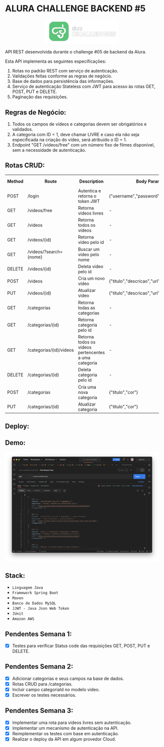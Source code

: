 # ALURA CHALLENGE BACKEND #5
<p align='center'><img src='assets/logo.png' width=240 alt='logo'/></p>

API REST desenvolvida durante o challenge #05 de backend da Alura.

Esta API implementa as seguintes especificações:
1. Rotas no padrão REST com serviço de autenticação.
2. Validações feitas conforme as regras de negócio.
3. Base de dados para persistência das informações.
4. Serviço de autenticação Stateless com JWT para acesso às rotas GET, POST, PUT e DELETE.
5. Paginação das requisições.

## Regras de Negócio:
1. Todos os campos de vídeos e categorias devem ser obrigatórios e validados.
2. A categoria com ID = 1, deve chamar LIVRE e caso ela não seja especificada na criação do vídeo, será atribuído o ID = 1.
3. Endpoint "GET /videos/free" com um número fixo de filmes disponível, sem a necessidade de autenticação.


## Rotas CRUD:

<table>
    <tr>
        <th>Method</th>
        <th>Route</th>
        <th>Description</th>
        <th>Body Param.</th>
        <th>Query Param.</th>
        <th>Necessário Autenticação</th>
    </tr>
    <tr>
        <td>POST</td>
        <td>/login</td>
        <td>Autentica e retorna o token JWT</td>
        <td>{"username","password"}</td>
        <td>-</td>
        <td>Não</td>
    </tr>
    <tr>
        <td>GET</td>
        <td>/videos/free</td>
        <td>Retorna videos livres</td>
        <td>-</td>
        <td>-</td>
        <td>Não</td>
    </tr>
    <tr>
        <td>GET</td>
        <td>/videos</td>
        <td>Retorna todos os vídeos</td>
        <td>-</td>
        <td>-</td>
        <td>Sim [USER]</td>
    </tr>
    <tr>
        <td>GET</td>
        <td>/videos/{id}</td>
        <td>Retorna video pelo id</td>
        <td>-</td>
        <td>video id</td>
        <td>Sim [USER]</td>
    </tr>
    <tr>
        <td>GET</td>
        <td>/videos/?search={nome}</td>
        <td>Buscar um vídeo pelo nome</td>
        <td>-</td>
        <td>nome a ser buscado</td>
        <td>Sim [USER]</td>
    </tr>
    <tr>
        <td>DELETE</td>
        <td>/videos/{id}</td>
        <td>Deleta video pelo id</td>
        <td>-</td>
        <td>video id</td>
        <td>Sim [ADMIN]</td>
    </tr>
    <tr>
        <td>POST</td>
        <td>/videos</td>
        <td>Cria um novo vídeo</td>
        <td>{"titulo","descricao","url","categoriaId"}</td>
        <td>-</td>
        <td>Sim [USER]</td>
    </tr>
    <tr>
        <td>PUT</td>
        <td>/videos/{id}</td>
        <td>Atualizar video</td>
        <td>{"titulo","descricao","url","categoriaId"}</td>
        <td>video id</td>
        <td>Sim [ADMIN]</td>
    </tr>
    <tr>
        <td>GET</td>
        <td>/categorias</td>
        <td>Retorna todas as categorias</td>
        <td>-</td>
        <td>-</td>
        <td>Sim [USER]</td>
    </tr>
    <tr>
        <td>GET</td>
        <td>/categorias/{id}</td>
        <td>Retorna categoria pelo id</td>
        <td>-</td>
        <td>categoria id</td>
        <td>Sim [USER]</td>
    </tr>
    <tr>
        <td>GET</td>
        <td>/categorias/{id}/videos</td>
        <td>Retorna todos os videos pertencentes a uma categoria</td>
        <td>-</td>
        <td>categoria id</td>
        <td>Sim [USER]</td>
    </tr>
    <tr>
        <td>DELETE</td>
        <td>/categorias/{id}</td>
        <td>Deleta categoria pelo id</td>
        <td>-</td>
        <td>categoria id</td>
        <td>Sim [ADMIN]</td>
    </tr>
    <tr>
        <td>POST</td>
        <td>/categorias</td>
        <td>Cria uma nova categoria</td>
        <td>{"titulo","cor"}</td>
        <td>-</td>
        <td>Sim [USER]</td>
    </tr>
    <tr>
        <td>PUT</td>
        <td>/categorias/{id}</td>
        <td>Atualizar categoria</td>
        <td>{"titulo","cor"}</td>
        <td>categoria id</td>
        <td>Sim [ADMIN]</td>
    </tr>
</table>

## Deploy:

## Demo:
<p align='center'><img src='assets/screenshot.png' alt='screenshot'/></p>


## Stack:
- `Linguagem Java`
- `Framework Spring Boot`
- `Maven`
- `Banco de Dados MySQL`
- `JJWT - Java Json Web Token`
- `JUnit`
- `Amazon AWS`

## Pendentes Semana 1:
- [X] Testes para verificar Status code das requisições GET, POST, PUT e DELETE.

## Pendentes Semana 2:
- [X] Adicionar categorias e seus campos na base de dados.
- [X] Rotas CRUD para /categorias.
- [X] Incluir campo categoriaId no modelo video.
- [X] Escrever os testes necessários.

## Pendentes Semana 3:
- [X] Implementar uma rota para videos livres sem autenticação.
- [X] Implementar um mecanismo de autenticação na API.
- [X] Reimplementar os testes com base em autenticação.
- [X] Realizar o deploy da API em algum provedor Cloud.